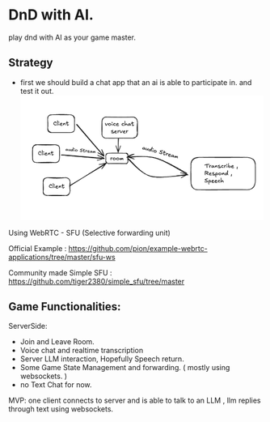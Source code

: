 # DnD with AI. 
play dnd with AI as your game master.
 
## Strategy

- first we should build a chat app that an ai is able to participate in. and test it out.
![alt text](/static/docs/img/image.png)



Using WebRTC - SFU (Selective forwarding unit)

Official Example : https://github.com/pion/example-webrtc-applications/tree/master/sfu-ws

Community made Simple SFU : https://github.com/tiger2380/simple_sfu/tree/master

## Game Functionalities:

ServerSide: 

- Join and Leave Room. 
- Voice chat and realtime transcription
- Server LLM interaction, Hopefully Speech return.
- Some Game State Management and forwarding. ( mostly using websockets. )
- no Text Chat for now. 

MVP: one client connects to server and is able to talk to an LLM , llm replies through text using websockets.

